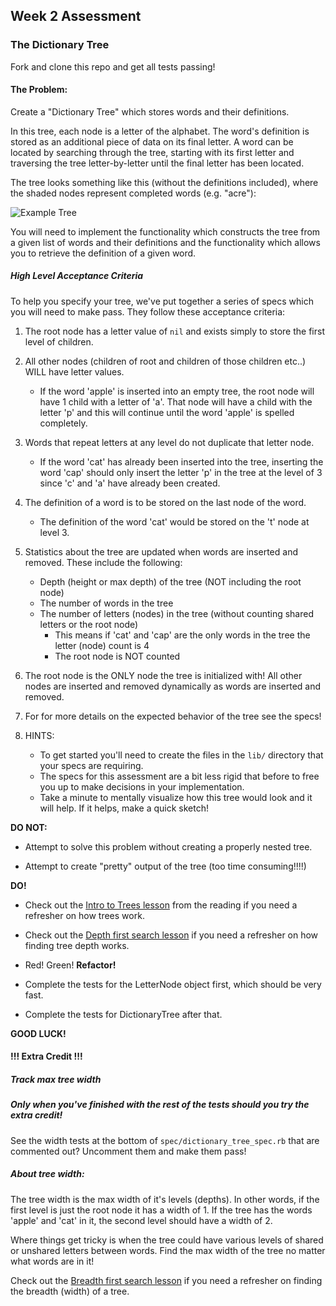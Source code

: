 ## Week 2 Assessment

### The Dictionary Tree

Fork and clone this repo and get all tests passing!


#### The Problem:

Create a "Dictionary Tree" which stores words and their definitions.

In this tree, each node is a letter of the alphabet.  The word's definition is stored as an additional piece of data on its final letter.  A word can be located by searching through the tree, starting with its first letter and traversing the tree letter-by-letter until the final letter has been located.

The tree looks something like this (without the definitions included), where the shaded nodes represent completed words (e.g. "acre"):

![Example Tree](http://meandmark.com/blog/wp-content/uploads/2012/07/TrieExampleCropped.png)

You will need to implement the functionality which constructs the tree from a given list of words and their definitions and the functionality which allows you to retrieve the definition of a given word.


##### High Level Acceptance Criteria

To help you specify your tree, we've put together a series of specs which you will need to make pass.  They follow these acceptance criteria:

1. The root node has a letter value of `nil` and exists simply to store the first level of children.

1. All other nodes (children of root and children of those children etc..) WILL have letter values.
    * If the word 'apple' is inserted into an empty tree, the root node will have 1 child with a letter of 'a'. That node will have a child with the letter 'p' and this will continue until the word 'apple' is spelled completely.

1. Words that repeat letters at any level do not duplicate that letter node. 
    * If the word 'cat' has already been inserted into the tree, inserting the word 'cap' should only insert the letter 'p' in the tree at the level of 3 since 'c' and 'a' have already been created.

1. The definition of a word is to be stored on the last node of the word.
    * The definition of the word 'cat' would be stored on the 't' node at level 3.

1. Statistics about the tree are updated when words are inserted and removed. These include the following:
    * Depth (height or max depth) of the tree (NOT including the root node)
    * The number of words in the tree
    * The number of letters (nodes) in the tree (without counting shared letters or the root node)
        * This means if 'cat' and 'cap' are the only words in the tree the letter (node) count is 4
        * The root node is NOT counted

1. The root node is the ONLY node the tree is initialized with! All other nodes are inserted and removed dynamically as words are inserted and removed.

1. For for more details on the expected behavior of the tree see the specs!

1. HINTS:
    * To get started you'll need to create the files in the `lib/` directory that your specs are requiring.
    * The specs for this assessment are a bit less rigid that before to free you up to make decisions in your implementation.
    * Take a minute to mentally visualize how this tree would look and it will help. If it helps, make a quick sketch!



**DO NOT:**

* Attempt to solve this problem without creating a properly nested tree.

* Attempt to create "pretty" output of the tree (too time consuming!!!!)



**DO!**

* Check out the [Intro to Trees lesson](http://www.vikingcodeschool.com/unit-5-files-data-structures-and-algorithms/intro-to-trees) from the reading if you need a refresher on how trees work.

* Check out the [Depth first search lesson](http://www.vikingcodeschool.com/unit-5-files-data-structures-and-algorithms/depth-first-search-dfs) if you need a refresher on how finding tree depth works.

* Red! Green! **Refactor!**

* Complete the tests for the LetterNode object first, which should be very fast.

* Complete the tests for DictionaryTree after that.

**GOOD LUCK!**




#### !!! Extra Credit !!!

##### Track max tree width

##### Only when you've finished with the rest of the tests should you try the extra credit!

See the width tests at the bottom of `spec/dictionary_tree_spec.rb` that are commented out?
Uncomment them and make them pass!

##### About tree width:

The tree width is the max width of it's levels (depths).
In other words, if the first level is just the root node it has a width of 1.
If the tree has the words 'apple' and 'cat' in it, the second level should have a width of 2.

Where things get tricky is when the tree could have various levels of shared or unshared letters between words. Find the max width of the tree no matter what words are in it!


Check out the [Breadth first search lesson](http://www.vikingcodeschool.com/unit-5-files-data-structures-and-algorithms/breadth-first-search-bfs) if you need a refresher on finding the breadth (width) of a tree.



